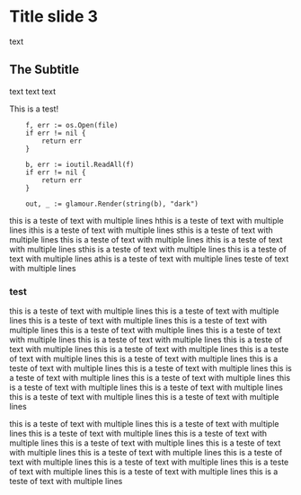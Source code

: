 # Title slide 3

text

## The Subtitle

text text text

This is a test!

```golang
	f, err := os.Open(file)
	if err != nil {
		return err
	}

	b, err := ioutil.ReadAll(f)
	if err != nil {
		return err
	}

	out, _ := glamour.Render(string(b), "dark")
```

this is a teste of text with multiple lines hthis is a teste of text with multiple lines ithis is a teste of text with multiple lines sthis is a teste of text with multiple lines  this is a teste of text with multiple lines ithis is a teste of text with multiple lines sthis is a teste of text with multiple lines  this is a teste of text with multiple lines athis is a teste of text with multiple lines  teste of text with multiple lines

### test 

this is a teste of text with multiple lines this is a teste of text with multiple lines this is a teste of text with multiple lines this is a teste of text with multiple lines this is a teste of text with multiple lines this is a teste of text with multiple lines this is a teste of text with multiple lines this is a teste of text with multiple lines this is a teste of text with multiple lines this is a teste of text with multiple lines this is a teste of text with multiple lines this is a teste of text with multiple lines this is a teste of text with multiple lines this is a teste of text with multiple lines this is a teste of text with multiple lines this is a teste of text with multiple lines this is a teste of text with multiple lines this is a teste of text with multiple lines this is a teste of text with multiple lines 

this is a teste of text with multiple lines this is a teste of text with multiple lines this is a teste of text with multiple lines this is a teste of text with multiple lines this is a teste of text with multiple lines this is a teste of text with multiple lines this is a teste of text with multiple lines this is a teste of text with multiple lines this is a teste of text with multiple lines this is a teste of text with multiple lines this is a teste of text with multiple lines this is a teste of text with multiple lines


